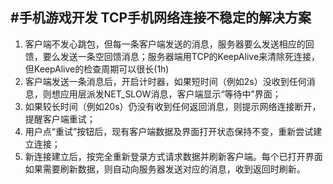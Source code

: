 #手机游戏开发
TCP手机网络连接不稳定的解决方案
--------------------
1. 客户端不发心跳包，但每一条客户端发送的消息，服务器要么发送相应的回馈，要么发送一条空回馈消息；服务器端用TCP的KeepAlive来清除死连接，但KeepAlive的检查周期可以很长(1h)
2. 客户端发送一条消息后，开启计时器，如果短时间（例如2s）没收到任何消息，则想应用层派发NET_SLOW消息，客户端显示“等待中”界面；
3. 如果较长时间（例如20s）仍没有收到任何返回消息，则提示网络连接断开，提醒客户端重试；
4. 用户点“重试”按钮后，现有客户端数据及界面打开状态保持不变，重新尝试建立连接；
5. 新连接建立后，按完全重新登录方式请求数据并刷新客户端。每个已打开界面如果需要刷新数据，则自动向服务器发送对应的消息，收到返回时刷新。
